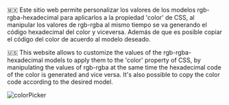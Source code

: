 🇲🇽 Este sitio web permite personalizar los valores de los modelos rgb-rgba-hexadecimal para aplicarlos a la propiedad 'color' de CSS, al manipular los valores de rgb-rgba al mismo 
tiempo se va generando el código hexadecimal del color y viceversa. Además de que es posible copiar el código del color de acuerdo al modelo deseado.

🇺🇸 This website allows to customize the values of the rgb-rgba-hexadecimal models to apply them to the 'color' property of CSS, by manipulating the values of rgb-rgba at the same 
time the hexadecimal code of the color is generated and vice versa. It's also possible to copy the color code according to the desired model.


![colorPicker](https://github.com/user-attachments/assets/e309b164-9535-41f7-a380-fbf87b7c5a87)
